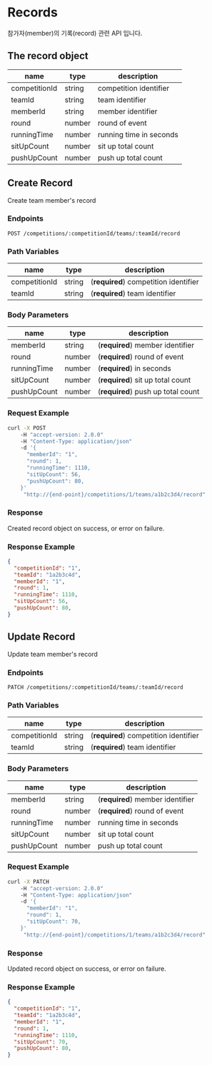 # Records
참가자(member)의 기록(record) 관련 API 입니다.

## The record object
| name | type | description |
| --- | --- | --- |
| competitionId | string | competition identifier |
| teamId | string | team identifier |
| memberId | string | member identifier |
| round | number | round of event |
| runningTime | number | running time in seconds |
| sitUpCount | number | sit up total count |
| pushUpCount | number | push up total count |

## Create Record
Create team member's record

### Endpoints
`POST /competitions/:competitionId/teams/:teamId/record`

### Path Variables
| name | type | description |
| --- | --- | --- |
| competitionId | string | (**required**) competition identifier |
| teamId | string | (**required**) team identifier |

### Body Parameters
| name | type | description |
| --- | --- | --- |
| memberId | string | (**required**) member identifier |
| round | number | (**required**) round of event |
| runningTime | number | (**required**) in seconds |
| sitUpCount | number | (**required**) sit up total count |
| pushUpCount | number | (**required**) push up total count |

### Request Example

```sh
curl -X POST
    -H "accept-version: 2.0.0"
    -H "Content-Type: application/json"
    -d '{
      "memberId": "1",
      "round": 1,
      "runningTime": 1110,
      "sitUpCount": 56,
      "pushUpCount": 80,
    }'
     "http://{end-point}/competitions/1/teams/a1b2c3d4/record"
```

### Response
Created record object on success, or error on failure.

### Response Example
``` json
{
  "competitionId": "1",
  "teamId": "1a2b3c4d",
  "memberId": "1",
  "round": 1,
  "runningTime": 1110,
  "sitUpCount": 56,
  "pushUpCount": 80,
}
```

## Update Record
Update team member's record

### Endpoints
`PATCH /competitions/:competitionId/teams/:teamId/record`

### Path Variables
| name | type | description |
| --- | --- | --- |
| competitionId | string | (**required**) competition identifier |
| teamId | string | (**required**) team identifier |

### Body Parameters
| name | type | description |
| --- | --- | --- |
| memberId | string | (**required**) member identifier |
| round | number | (**required**) round of event |
| runningTime | number | running time in seconds |
| sitUpCount | number | sit up total count |
| pushUpCount | number | push up total count |

### Request Example

```sh
curl -X PATCH
    -H "accept-version: 2.0.0"
    -H "Content-Type: application/json"
    -d '{
      "memberId": "1",
      "round": 1,
      "sitUpCount": 70,
    }'
     "http://{end-point}/competitions/1/teams/a1b2c3d4/record"
```

### Response
Updated record object on success, or error on failure.

### Response Example
``` json
{
  "competitionId": "1",
  "teamId": "1a2b3c4d",
  "memberId": "1",
  "round": 1,
  "runningTime": 1110,
  "sitUpCount": 70,
  "pushUpCount": 80,
}
```